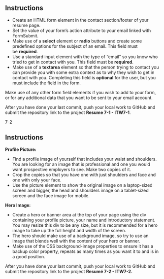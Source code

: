 ## Instructions

- Create an HTML form element in the contact section/footer of your resume page.
- Set the value of your form’s action attribute to your email linked with FormSubmit.
- Make use of a **select** element or **radio** buttons and create some predefined options for the subject of an email. This field must be **required**.
- Use a standard input element with the type of “email” so you know who tried to get in contact with you. This field must be **required**.
- Make use of a **textarea** element so that the person trying to contact you can provide you with some extra context as to why they wish to get in contact with you. Completing this field is **optional** for the user, but you must include the field in the form.

Make use of any other form field elements if you wish to add to your form, or for any additional data that you want to be sent to your email account.

After you have done your last commit, push your local work to GitHub and submit the repository link to the project **Resume 7-1 - ITW7-1**.


7-2

## Instructions

**Profile Picture:**

- Find a profile image of yourself that includes your waist and shoulders. You are looking for an image that is professional and one you would want prospective employers to see. Make two copies of it.
- Crop the copies so that you have one with just shoulders and face and one with only your face.
- Use the picture element to show the original image on a laptop-sized screen and bigger, the head and shoulders image on a tablet-sized screen and the face image for mobile.

**Hero Image:**

- Create a hero or banner area at the top of your page using the div containing your profile picture, your name and introductory statement. You may resize this div to be any size, but it is recommended for a hero image to take up the full height and width of the screen.
- The hero should make use of a background image, so try to use an image that blends well with the content of your hero or banner. 
- Make use of the CSS background-image properties to ensure it has a backup color property, repeats as many times as you want it to and is in a good position.

After you have done your last commit, push your local work to GitHub and submit the repository link to the project **Resumé 7-2 - ITW7-2.**